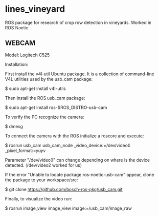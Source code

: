 # lines_vineyard
ROS package for research of crop row detection in vineyards. Worked in ROS Noetic

## WEBCAM
Model: Logitech C525

Installation:

First install the v4l-util Ubuntu package. It is a collection of command-line V4L utilities used by the usb_cam package: 

$ sudo apt-get install v4l-utils 

Then install the ROS usb_cam package: 

$ sudo apt-get install ros-$ROS_DISTRO-usb-cam  

To verify the PC recognize the camera:

$ dmesg

To connect the camera with the ROS initialize a roscore and execute:

$ rosrun usb_cam usb_cam_node _video_device:=/dev/video0 _pixel_format:=yuyv  

Parameter "/dev/video0" can change depending on where is the device detected. (/dev/video2 worked for us)

If the error "Unable to locate package ros-noetic-usb-cam" appear, clone the package to your workspace/src:

$ git clone https://github.com/bosch-ros-pkg/usb_cam.git

Finally, to visualize the video run:

$ rosrun image_view image_view image:=/usb_cam/image_raw 
